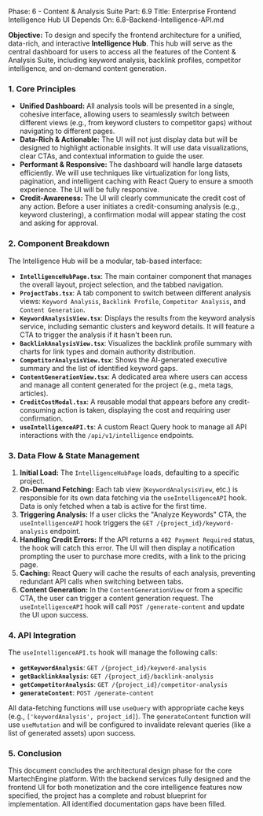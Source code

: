 Phase: 6 - Content & Analysis Suite
Part: 6.9
Title: Enterprise Frontend Intelligence Hub UI
Depends On: 6.8-Backend-Intelligence-API.md

**Objective:** To design and specify the frontend architecture for a unified, data-rich, and interactive **Intelligence Hub**. This hub will serve as the central dashboard for users to access all the features of the Content & Analysis Suite, including keyword analysis, backlink profiles, competitor intelligence, and on-demand content generation.

### 1. Core Principles

*   **Unified Dashboard:** All analysis tools will be presented in a single, cohesive interface, allowing users to seamlessly switch between different views (e.g., from keyword clusters to competitor gaps) without navigating to different pages.
*   **Data-Rich & Actionable:** The UI will not just display data but will be designed to highlight actionable insights. It will use data visualizations, clear CTAs, and contextual information to guide the user.
*   **Performant & Responsive:** The dashboard will handle large datasets efficiently. We will use techniques like virtualization for long lists, pagination, and intelligent caching with React Query to ensure a smooth experience. The UI will be fully responsive.
*   **Credit-Awareness:** The UI will clearly communicate the credit cost of any action. Before a user initiates a credit-consuming analysis (e.g., keyword clustering), a confirmation modal will appear stating the cost and asking for approval.

### 2. Component Breakdown

The Intelligence Hub will be a modular, tab-based interface:

*   **`IntelligenceHubPage.tsx`**: The main container component that manages the overall layout, project selection, and the tabbed navigation.
*   **`ProjectTabs.tsx`**: A tab component to switch between different analysis views: `Keyword Analysis`, `Backlink Profile`, `Competitor Analysis`, and `Content Generation`.
*   **`KeywordAnalysisView.tsx`**: Displays the results from the keyword analysis service, including semantic clusters and keyword details. It will feature a CTA to trigger the analysis if it hasn't been run.
*   **`BacklinkAnalysisView.tsx`**: Visualizes the backlink profile summary with charts for link types and domain authority distribution.
*   **`CompetitorAnalysisView.tsx`**: Shows the AI-generated executive summary and the list of identified keyword gaps.
*   **`ContentGenerationView.tsx`**: A dedicated area where users can access and manage all content generated for the project (e.g., meta tags, articles).
*   **`CreditCostModal.tsx`**: A reusable modal that appears before any credit-consuming action is taken, displaying the cost and requiring user confirmation.
*   **`useIntelligenceAPI.ts`**: A custom React Query hook to manage all API interactions with the `/api/v1/intelligence` endpoints.

### 3. Data Flow & State Management

1.  **Initial Load:** The `IntelligenceHubPage` loads, defaulting to a specific project.
2.  **On-Demand Fetching:** Each tab view (`KeywordAnalysisView`, etc.) is responsible for its own data fetching via the `useIntelligenceAPI` hook. Data is only fetched when a tab is active for the first time.
3.  **Triggering Analysis:** If a user clicks the "Analyze Keywords" CTA, the `useIntelligenceAPI` hook triggers the `GET /{project_id}/keyword-analysis` endpoint.
4.  **Handling Credit Errors:** If the API returns a `402 Payment Required` status, the hook will catch this error. The UI will then display a notification prompting the user to purchase more credits, with a link to the pricing page.
5.  **Caching:** React Query will cache the results of each analysis, preventing redundant API calls when switching between tabs.
6.  **Content Generation:** In the `ContentGenerationView` or from a specific CTA, the user can trigger a content generation request. The `useIntelligenceAPI` hook will call `POST /generate-content` and update the UI upon success.

### 4. API Integration

The `useIntelligenceAPI.ts` hook will manage the following calls:

*   **`getKeywordAnalysis`**: `GET /{project_id}/keyword-analysis`
*   **`getBacklinkAnalysis`**: `GET /{project_id}/backlink-analysis`
*   **`getCompetitorAnalysis`**: `GET /{project_id}/competitor-analysis`
*   **`generateContent`**: `POST /generate-content`

All data-fetching functions will use `useQuery` with appropriate cache keys (e.g., `['keywordAnalysis', project_id]`). The `generateContent` function will use `useMutation` and will be configured to invalidate relevant queries (like a list of generated assets) upon success.

### 5. Conclusion

This document concludes the architectural design phase for the core MartechEngine platform. With the backend services fully designed and the frontend UI for both monetization and the core intelligence features now specified, the project has a complete and robust blueprint for implementation. All identified documentation gaps have been filled.
